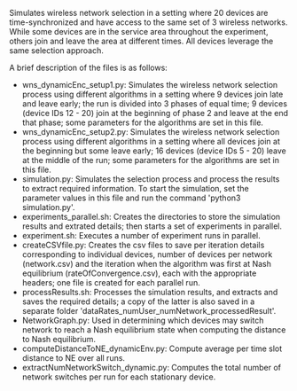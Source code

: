 Simulates wireless network selection in a setting where 20 devices are time-synchronized and have access to the same set of 3 wireless networks. While some devices are in the service area throughout the experiment, others join and leave the area at different times. All devices leverage the same selection approach.

A brief description of the files is as follows:
* wns_dynamicEnc_setup1.py: Simulates the wireless network selection process using different algorithms in a setting where 9 devices join late and leave early; the run is divided into 3 phases of equal time; 9 devices (device IDs 12 - 20) join at the beginning of phase 2 and leave at the end that phase; some parameters for the algorithms are set in this file.
* wns_dynamicEnc_setup2.py: Simulates the wireless network selection process using different algorithms in a setting where all devices join at the beginning but some leave early; 16 devices (device IDs 5 - 20) leave at the middle of the run; some parameters for the algorithms are set in this file.
* simulation.py: Simulates the selection process and process the results to extract required information. To start the simulation, set the parameter values in this file and run the command 'python3 simulation.py'.
* experiments_parallel.sh: Creates the directories to store the simulation results and extrated details; then starts a set of experiments in parallel.
* experiment.sh: Executes a number of experiment runs in parallel.
* createCSVfile.py: Creates the csv files to save per iteration details corresponding to individual devices, number of devices per network (network.csv) and the iteration when the algorithm was first at Nash equilibrium (rateOfConvergence.csv), each with the appropriate headers; one file is created for each parallel run.
* processResults.sh: Processes the simulation results, and extracts and saves the required details; a copy of the latter is also saved in a separate folder 'dataRates_numUser_numNetwork_processedResult'.
* NetworkGraph.py: Used in determining which devices may switch network to reach a Nash equilibrium state when computing the distance to Nash equilibrium.
* computeDistanceToNE_dynamicEnv.py: Compute average per time slot distance to NE over all runs.
* extractNumNetworkSwitch_dynamic.py: Computes the total number of network switches per run for each stationary device.
